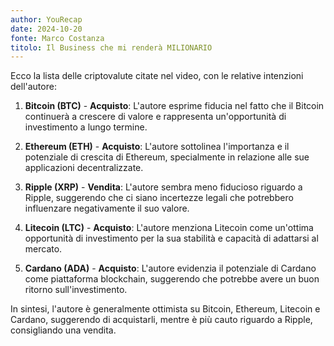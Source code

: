 ```yaml
---
author: YouRecap
date: 2024-10-20
fonte: Marco Costanza
titolo: Il Business che mi renderà MILIONARIO
---
```


Ecco la lista delle criptovalute citate nel video, con le relative intenzioni dell'autore:

1. **Bitcoin (BTC)** - **Acquisto**: L'autore esprime fiducia nel fatto che il Bitcoin continuerà a crescere di valore e rappresenta un'opportunità di investimento a lungo termine.

2. **Ethereum (ETH)** - **Acquisto**: L'autore sottolinea l'importanza e il potenziale di crescita di Ethereum, specialmente in relazione alle sue applicazioni decentralizzate.

3. **Ripple (XRP)** - **Vendita**: L'autore sembra meno fiducioso riguardo a Ripple, suggerendo che ci siano incertezze legali che potrebbero influenzare negativamente il suo valore.

4. **Litecoin (LTC)** - **Acquisto**: L'autore menziona Litecoin come un'ottima opportunità di investimento per la sua stabilità e capacità di adattarsi al mercato.

5. **Cardano (ADA)** - **Acquisto**: L'autore evidenzia il potenziale di Cardano come piattaforma blockchain, suggerendo che potrebbe avere un buon ritorno sull'investimento.

In sintesi, l'autore è generalmente ottimista su Bitcoin, Ethereum, Litecoin e Cardano, suggerendo di acquistarli, mentre è più cauto riguardo a Ripple, consigliando una vendita.
